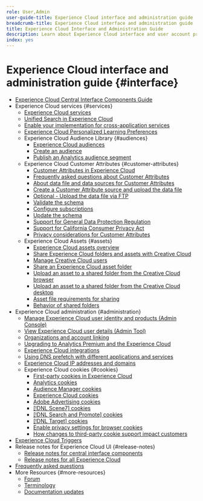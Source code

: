 ```yaml
---
role: User,Admin
user-guide-title: Experience Cloud interface and administration guide
breadcrumb-title: Experience Cloud interface and administration guide
title: Experience Cloud Interface and Administration Guide
description: Learn about Experience Cloud interface and user account preferences. Learn how to search for business objects, and manage users and products. Configure Customer Attributes, Audience Library, cookies, and share Experience Cloud Assets.
index: yes
---
```


# Experience Cloud interface and administration guide {#interface}

+ [Experience Cloud Central Interface Components Guide](experience-cloud.md)
+ Experience Cloud services {#services}
  + [Experience Cloud services](core-services-landing.md)
  + [Unified Search in Experience Cloud](search-experience-cloud.md)
  + [Enable your implementation for cross-application services](core-services.md)
  + [Experience Cloud Personalized Learning Preferences](personalized-learning-preferences.md)
  + Experience Cloud Audience Library {#audiences}
    + [Experience Cloud audiences](audience-library.md)
    + [Create an audience](t-audience-create.md)
    + [Publish an Analytics audience segment](t-publish-audience-segment.md)
  + Experience Cloud Customer Attributes {#customer-attributes}
    + [Customer Attributes in Experience Cloud](attributes.md)
    + [Frequently asked questions about Customer Attributes](faq-crs.md)
    + [About data file and data sources for Customer Attributes](crs-data-file.md)
    + [Create a Customer Attribute source and upload the data file](t-crs-usecase.md)
    + [Optional - Upload the data file via FTP](t-upload-attributes-ftp.md)
    + [Validate the schema](validate-schema.md)
    + [Configure subscriptions](subscription.md)
    + [Update the schema](t-update-schema.md)
    + [Support for General Data Protection Regulation](gdpr.md)
    + [Support for California Consumer Privacy Act](ccpa.md)
    + [Privacy considerations for Customer Attributes](privacy-mac.md)
  + Experience Cloud Assets {#assets}
    + [Experience Cloud assets overview](experience-cloud-assets.md)
    + [Share Experience Cloud folders and assets with Creative Cloud](creative-cloud.md)
    + [Manage Creative Cloud users](t-admin-add-cc-user.md)
    + [Share an Experience Cloud asset folder](t-share-creative-cloud.md)
    + [Upload an asset to a shared folder from the Creative Cloud browser](t-upload-asset-cc.md)
    + [Upload an asset to a shared folder from the Creative Cloud desktop](t-cc-asset-upload-thor.md)
    + [Asset file requirements for sharing](assets-file-reqs.md)
    + [Behavior of shared folders](asset-behavior.md)
+ Experience Cloud administration {#administration}
  + [Manage Experience Cloud user identity and products (Admin Console)](admin-getting-started.md)
  + [View Experience Cloud user details (Admin Tool)](admin-tool-experience-cloud.md)
  + [Organizations and account linking](organizations.md)
  + [Upgrading to Analytics Premium and the Experience Cloud](upgrade-to-analytics-premium.md)
  + [Experience Cloud integrations](marketing-cloud-integrations.md)
  + [Using DNS prefetch with different applications and services](dns-prefetch.md)
  + [Experience Cloud IP addresses and domains](administration/ip-addresses.md)
  + Experience Cloud cookies {#cookies}
    + [First-party cookies in Experience Cloud](administration/cookies/first-party.md)
    + [Analytics cookies](administration/cookies/analytics.md)
    + [Audience Manager cookies](administration/cookies/audience-manager.md)
    + [Experience Cloud cookies](administration/cookies/experience-cloud.md)
    + [Adobe Advertising cookies](administration/cookies/advertising.md)
    + [[!DNL Scene7] cookies](cookies-s7.md)
    + [[!DNL Search and Promote] cookies](cookies-snp.md)
    + [[!DNL Target] cookies](cookies-target.md)
    + [Enable privacy settings for browser cookies](browser-cookie-settings.md)
    + [How changes to third-party cookie support impact customers](cookies-thirdparty.md)
+ [Experience Cloud Triggers](triggers.md)
+ Release notes for Experience Cloud UI {#release-notes}
  + [Release notes for central interface components](release-notes.md)
  + [Release notes for all Experience Cloud](https://experienceleague.adobe.com/docs/release-notes/experience-cloud/current.html?lang=en)
+ [Frequently asked questions](faq.md)
+ More Resources {#more-resources}
  + [Forum](https://experienceleaguecommunities.adobe.com/)
  + [Terminology](terms.md)
  + [Documentation updates](doc-updates.md)
